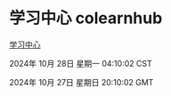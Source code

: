 # 学习中心 colearnhub
[学习中心](http://219.139.197.74:56308/colearnhub/)

2024年 10月 28日 星期一 04:10:02 CST

2024年 10月 27日 星期日 20:10:02 GMT
